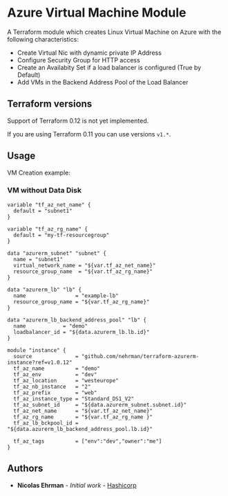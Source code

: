 # Azure Virtual Machine Module

A Terraform module which creates Linux Virtual Machine on Azure with the following characteristics:
- Create Virtual Nic with dynamic private IP Address
- Configure Security Group for HTTP access
- Create an Availabity Set if a load balancer is configured (True by Default)
- Add VMs in the Backend Address Pool of the Load Balancer

## Terraform versions

Support of Terraform 0.12 is not yet implemented.

If you are using Terraform 0.11 you can use versions `v1.*`.

## Usage

VM Creation example: 

### VM without Data Disk 

```hcl
variable "tf_az_net_name" {
  default = "subnet1"
}

variable "tf_az_rg_name" {
  default = "my-tf-resourcegroup"
}

data "azurerm_subnet" "subnet" {
  name = "subnet1"
  virtual_network_name = "${var.tf_az_net_name}"
  resource_group_name  = "${var.tf_az_rg_name}"
}

data "azurerm_lb" "lb" {
  name                = "example-lb"
  resource_group_name = "${var.tf_az_rg_name}"
}

data "azurerm_lb_backend_address_pool" "lb" {
  name            = "demo"
  loadbalancer_id = "${data.azurerm_lb.lb.id}"
}

module "instance" {
  source              = "github.com/nehrman/terraform-azurerm-instance?ref=v1.0.12"
  tf_az_name          = "demo"
  tf_az_env           = "dev"
  tf_az_location      = "westeurope"
  tf_az_nb_instance   = "2"
  tf_az_prefix        = "web"
  tf_az_instance_type = "Standard_DS1_V2"
  tf_az_subnet_id     = "${data.azurerm_subnet.subnet.id}"
  tf_az_net_name      = "${var.tf_az_net_name}"
  tf_az_rg_name       = "${var.tf_az_rg_name }"
  tf_az_lb_bckpool_id = "${data.azurerm_lb_backend_address_pool.lb.id}"

  tf_az_tags          = ["env":"dev","owner":"me"]
}
```

## Authors

* **Nicolas Ehrman** - *Initial work* - [Hashicorp](https://www.hashicorp.com)




